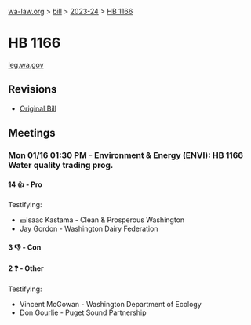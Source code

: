 [wa-law.org](/) > [bill](/bill/) > [2023-24](/bill/2023-24/) > [HB 1166](/bill/2023-24/hb/1166/)

# HB 1166
[leg.wa.gov](https://app.leg.wa.gov/billsummary?BillNumber=1166&Year=2023&Initiative=false)

## Revisions
* [Original Bill](1/)

## Meetings
### Mon 01/16 01:30 PM - Environment & Energy (ENVI): HB 1166 Water quality trading prog.
#### 14 👍 - Pro
Testifying:
* 💵Isaac Kastama - Clean & Prosperous Washington
* Jay Gordon - Washington Dairy Federation

#### 3 👎 - Con

#### 2 ❓ - Other
Testifying:
* Vincent  McGowan - Washington Department of Ecology
* Don Gourlie - Puget Sound Partnership
